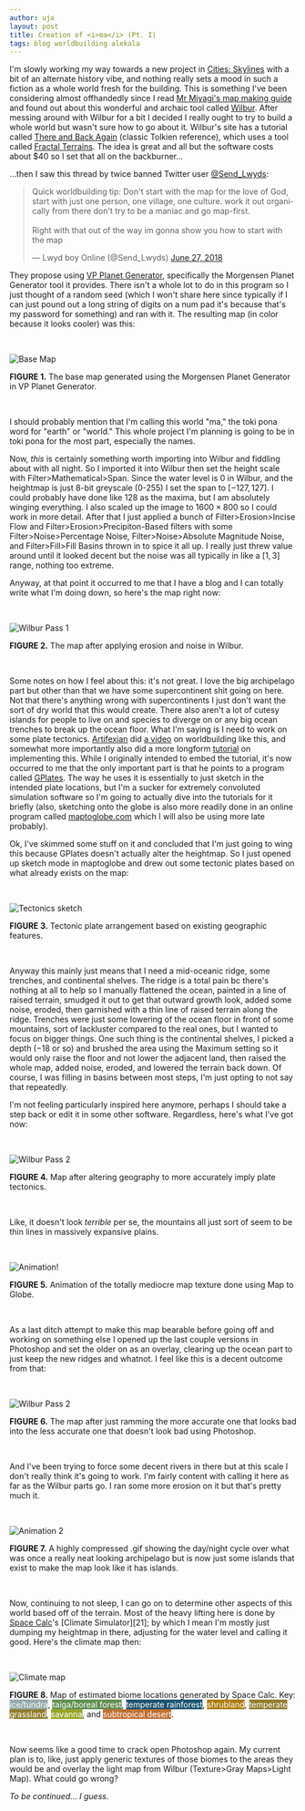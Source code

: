 ```yaml
---
author: uja
layout: post
title: Creation of <i>ma</i> (Pt. I)
tags: blog worldbuilding alekala
---
```


I'm slowly working my way towards a new project in
[Cities: Skylines][1] with a bit of an alternate history vibe, and nothing
really sets a mood in such a fiction as a whole world fresh for the building.
This is something I've been considering almost offhandedly since I read
[Mr Miyagi's map making guide][2] and found out about this wonderful and archaic
tool called [Wilbur][3]. After messing around with Wilbur for a bit I decided I
really ought to try to build a whole world but wasn't sure how to go about it.
Wilbur's site has a tutorial called [There and Back Again][4] (classic Tolkien
reference), which uses a tool called [Fractal Terrains][5]. The idea is great
and all but the software costs about $40 so I set that all on the backburner...

...then I saw this thread by twice banned Twitter user [@Send_Lwyds][6]:

<blockquote class="twitter-tweet" data-lang="en">
    <p lang="en" dir="ltr">
        Quick worldbuilding tip: Don&#39;t start with the map for the love of
        God, start with just one person, one village, one culture. work it out
        organically from there don&#39;t try to be a maniac and go map-first.
        <br><br>
        Right with that out of the way im gonna show you how to start with the
        map
    </p>
    &mdash; Lwyd boy Online (@Send_Lwyds)
    <a href="https://twitter.com/Send_Lwyds/status/1012084937904807937">
        June 27, 2018
    </a>
</blockquote>
<script async src="https://platform.twitter.com/widgets.js" charset="utf-8">
    </script>

They propose using [VP Planet Generator][7], specifically the Morgensen Planet
Generator tool it provides. There isn't a whole lot to do in this program so I
just thought of a random seed (which I won't share here since typically if I can
just pound out a long string of digits on a num pad it's because that's my
password for something) and ran with it. The resulting map (in color because it
looks cooler) was this:

<br>

![Base Map][8]

**FIGURE 1.** The base map generated using the Morgensen Planet Generator in VP
Planet Generator.

<br>

I should probably mention that I'm calling this world "ma," the toki pona word
for "earth" or "world." This whole project I'm planning is going to be in toki
pona for the most part, especially the names.

Now, _this_ is certainly something worth importing into Wilbur and fiddling
about with all night. So I imported it into Wilbur then set the height scale
with Filter>Mathematical>Span. Since the water level is 0 in Wilbur, and the
heightmap is just 8-bit greyscale (0-255) I set the span to $[-127, 127]$. I
could probably have done like $128$ as the maxima, but I am absolutely winging
everything. I also scaled up the image to $1600\times800$ so I could work in
more detail. After that I just applied a bunch of Filter>Erosion>Incise Flow
and Filter>Erosion>Precipiton-Based filters with some Filter>Noise>Percentage
Noise, Filter>Noise>Absolute Magnitude Noise, and Filter>Fill>Fill Basins thrown
in to spice it all up. I really just threw value around until it looked decent
but the noise was all typically in like a $[1,3]$ range, nothing too extreme.

Anyway, at that point it occurred to me that I have a blog and I can totally
write what I'm doing down, so here's the map right now:

<br>

![Wilbur Pass 1][9]

**FIGURE 2.** The map after applying erosion and noise in Wilbur.

<br>

Some notes on how I feel about this: it's not great. I love the big archipelago
part but other than that we have some supercontinent shit going on here. Not
that there's anything wrong with supercontinents I just don't want the sort of
dry world that this would create. There also aren't a lot of cutesy islands for
people to live on and species to diverge on or any big ocean trenches to break
up the ocean floor. What I'm saying is I need to work on some plate tectonics.
[Artifexian][10] did [a video][11] on worldbuilding like this, and somewhat
more importantly also did a more longform [tutorial][12] on implementing this.
While I originally intended to embed the tutorial, it's now occurred to me that
the only important part is that he points to a program called [GPlates][13]. The
way he uses it is essentially to just sketch in the intended plate locations,
but I'm a sucker for extremely convoluted simulation software so I'm going to
actually dive into the tutorials for it briefly (also, sketching onto the globe
is also more readily done in an online program called [maptoglobe.com][14] which
I will also be using more late probably).

Ok, I've skimmed some stuff on it and concluded that I'm just going to wing this
because GPlates doesn't actually alter the heightmap. So I just opened up sketch
mode in maptoglobe and drew out some tectonic plates based on what already
exists on the map:

<br>

![Tectonics sketch][15]

**FIGURE 3.** Tectonic plate arrangement based on existing geographic features.

<br>

Anyway this mainly just means that I need a mid-oceanic ridge, some trenches,
and continental shelves. The ridge is a total pain bc there's nothing at all to
help so I manually flattened the ocean, painted in a line of raised terrain,
smudged it out to get that outward growth look, added some noise, eroded, then
garnished with a thin line of raised terrain along the ridge. Trenches were just
some lowering of the ocean floor in front of some mountains, sort of lackluster
compared to the real ones, but I wanted to focus on bigger things. One such
thing is the continental shelves, I picked a depth ($-18$ or so) and brushed the
area using the Maximum setting so it would only raise the floor and not lower
the adjacent land, then raised the whole map, added noise, eroded, and lowered
the terrain back down. Of course, I was filling in basins between most steps,
I'm just opting to not say that repeatedly.

I'm not feeling particularly inspired here anymore, perhaps I should take a step
back or edit it in some other software. Regardless, here's what I've got now:

<br>

![Wilbur Pass 2][16]

**FIGURE 4.** Map after altering geography to more accurately imply plate
tectonics.

<br>

Like, it doesn't look _terrible_ per se, the mountains all just sort of seem to
be thin lines in massively expansive plains.

<br>

![Animation!][17]

**FIGURE 5.** Animation of the totally mediocre map texture done using Map to
Globe.

<br>

As a last ditch attempt to make this map bearable before going off and working
on something else I opened up the last couple versions in Photoshop and set the
older on as an overlay, clearing up the ocean part to just keep the new ridges
and whatnot. I feel like this is a decent outcome from that:

<br>

![Wilbur Pass 2][18]

**FIGURE 6.** The map after just ramming the more accurate one that looks bad
into the less accurate one that doesn't look bad using Photoshop.

<br>

And I've been trying to force some decent rivers in there but at this scale I
don't really think it's going to work. I'm fairly content with calling it here
as far as the Wilbur parts go. I ran some more erosion on it but that's pretty
much it.

<br>

![Animation 2][19]

**FIGURE 7.** A highly compressed .gif showing the day/night cycle over what was
once a really neat looking archipelago but is now just some islands that exist
to make the map look like it has islands.

<br>

Now, continuing to not sleep, I can go on to determine other aspects of this
world based off of the terrain. Most of the heavy lifting here is done by
[Space Calc][20]'s [Climate Simulator][21]; by which I mean I'm mostly just
dumping my heightmap in there, adjusting for the water level and calling it
good. Here's the climate map then:

<br>

![Climate map][22]

**FIGURE 8.** Map of estimated biome locations generated by Space Calc. Key:
    <span style="background:#97A9AD;color:white;">ice/tundra</span>,
    <span style="background:#638F52;color:white;">taiga/boreal forest</span>,
    <span style="background:#1D546D;color:white;">temperate rainforest</span>,
    <span style="background:#AE7C0B;color:white;">shrubland</span>,
    <span style="background:#907E2E;color:white;">temperate grassland</span>,
    <span style="background:#99A526;color:white;">savanna</span>, and
    <span style="background:#C17136;color:white;">subtropical desert</span>.

<br>

Now seems like a good time to crack open Photoshop again. My current plan is to,
like, just apply generic textures of those biomes to the areas they would be and
overlay the light map from Wilbur (Texture>Gray Maps>Light Map). What could go
wrong?

_To be continued... I guess._

[1]: https://store.steampowered.com/app/255710/Cities_Skylines/
[2]: https://steamcommunity.com/sharedfiles/filedetails/?id=482232215
[3]: http://www.fracterra.com/wilbur.html
[4]: http://www.fracterra.com/ThereandBackAgain/index.html
[5]: https://www.profantasy.com/products/ft.asp
[6]: https://twitter.com/Send_Lwyds
[7]: https://toolslib.net/downloads/viewdownload/73-vpplanetgenerator/
[8]: /assets/img/alekala/ma-vpplanetgen-color.png
[9]: /assets/img/alekala/ma-wilbur-color.bmp
[10]:https://www.youtube.com/channel/UCeh-pJYRZTBJDXMNZeWSUVA
[11]:https://www.youtube.com/watch?v=x_Tn66PvTn4
[12]:https://www.youtube.com/watch?v=yGMKmbGTEHQ
[13]:https://www.gplates.org/
[14]:https://www.maptoglobe.com
[15]:/assets/img/alekala/ma-tectonics.png
[16]:/assets/img/alekala/ma-wilbur-color-2.bmp
[17]:/assets/img/alekala/ma-animated-1.gif
[18]:/assets/img/alekala/ma-wilbur-color-3.bmp
[19]:/assets/img/alekala/ma-animated-2.gif
[20]:https://space.geometrian.com
[20]:https://space.geometrian.com/calcs/climate-sim.php
[22]:/assets/img/alekala/ma-biomes.png
